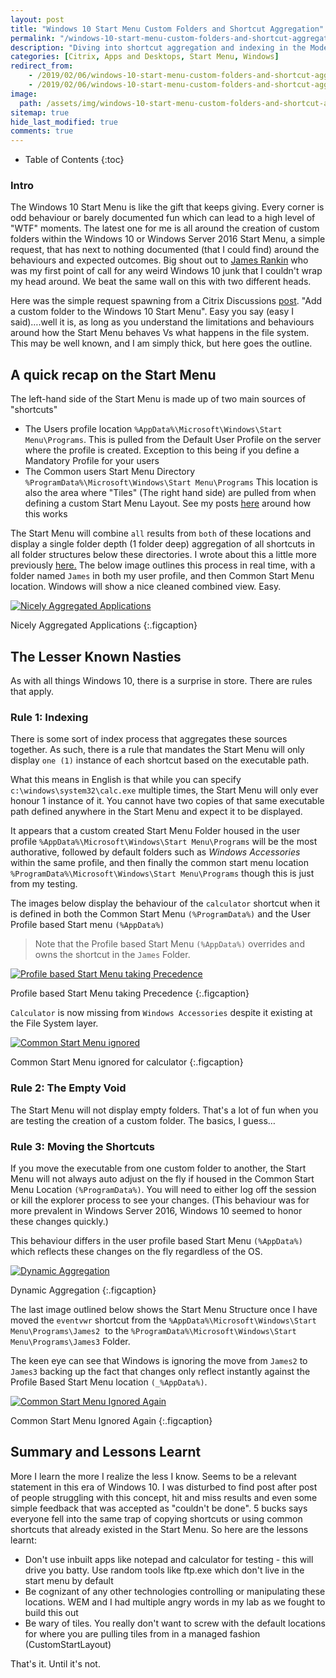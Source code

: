 ```yaml
---
layout: post
title: "Windows 10 Start Menu Custom Folders and Shortcut Aggregation"
permalink: "/windows-10-start-menu-custom-folders-and-shortcut-aggregation/"
description: "Diving into shortcut aggregation and indexing in the Modern Start Menu"
categories: [Citrix, Apps and Desktops, Start Menu, Windows]
redirect_from: 
    - /2019/02/06/windows-10-start-menu-custom-folders-and-shortcut-aggregation
    - /2019/02/06/windows-10-start-menu-custom-folders-and-shortcut-aggregation/
image:
  path: /assets/img/windows-10-start-menu-custom-folders-and-shortcut-aggregation/post_default_image.jpg
sitemap: true
hide_last_modified: true
comments: true
---
```


<!--excerpt-->

-  Table of Contents
{:toc}

### Intro

The Windows 10 Start Menu is like the gift that keeps giving. Every corner is odd behaviour or barely documented fun which can lead to a high level of "WTF" moments. The latest one for me is all around the creation of custom folders within the Windows 10 or Windows Server 2016 Start Menu, a simple request, that has next to nothing documented (that I could find) around the behaviours and expected outcomes. Big shout out to [James Rankin](https://twitter.com/james____rankin) who was my first point of call for any weird Windows 10 junk that I couldn't wrap my head around. We beat the same wall on this with two different heads.

Here was the simple request spawning from a Citrix Discussions [post](https://discussions.citrix.com/topic/400928-is-it-possible-to-add-custom-foldersfiles-to-the-server-2016-start-menu). "Add a custom folder to the Windows 10 Start Menu". Easy you say (easy I said)….well it is, as long as you understand the limitations and behaviours around how the Start Menu behaves Vs what happens in the file system. This may be well known, and I am simply thick, but here goes the outline.

## A quick recap on the Start Menu

The left-hand side of the Start Menu is made up of two main sources of "shortcuts"

-  The Users profile location `%AppData%\Microsoft\Windows\Start Menu\Programs`. This is pulled from the Default User Profile on the server where the profile is created. Exception to this being if you define a Mandatory Profile for your users
-  The Common users Start Menu Directory `%ProgramData%\Microsoft\Windows\Start Menu\Programs` This location is also the area where "Tiles" (The right hand side) are pulled from when defining a custom Start Menu Layout. See my posts [here](https://www.citrix.com/blogs/2018/05/30/customizing-the-windows-10-start-menu-part-ii-what-to-do-post-deployment/) around how this works

The Start Menu will combine `all` results from `both` of these locations and display a single folder depth (1 folder deep) aggregation of all shortcuts in all folder structures below these directories. I wrote about this a little more previously [here.](https://jkindon.com/2019/01/29/modern-start-menu-management-and-windows-toolbars/) The below image outlines this process in real time, with a folder named `James` in both my user profile, and then Common Start Menu location. Windows will show a nice cleaned combined view. Easy.

[![Nicely Aggregated Applications]({{site.baseurl}}/assets/img/windows-10-start-menu-custom-folders-and-shortcut-aggregation/HappyAggregation.png)]({{site.baseurl}}/assets/img/windows-10-start-menu-custom-folders-and-shortcut-aggregation/HappyAggregation.png)

Nicely Aggregated Applications
{:.figcaption}

## The Lesser Known Nasties

As with all things Windows 10, there is a surprise in store. There are rules that apply.

### Rule 1: Indexing

There is some sort of index process that aggregates these sources together. As such, there is a rule that mandates the Start Menu will only display `one (1)` instance of each shortcut based on the executable path.

What this means in English is that while you can specify `c:\windows\system32\calc.exe` multiple times, the Start Menu will only ever honour 1 instance of it. You cannot have two copies of that same executable path defined anywhere in the Start Menu and expect it to be displayed.

It appears that a custom created Start Menu Folder housed in the user profile `%AppData%\Microsoft\Windows\Start Menu\Programs` will be the most authorative, followed by default folders such as _Windows Accessories_ within the same profile, and then finally the common start menu location `%ProgramData%\Microsoft\Windows\Start Menu\Programs` though this is just from my testing.

The images below display the behaviour of the `calculator` shortcut when it is defined in both the Common Start Menu `(%ProgramData%)` and the User Profile based Start menu `(%AppData%)`

> Note that the Profile based Start Menu `(%AppData%)` overrides and owns the shortcut in the `James` Folder.

[![Profile based Start Menu taking Precedence]({{site.baseurl}}/assets/img/windows-10-start-menu-custom-folders-and-shortcut-aggregation/CalculatorAggregation.png)]({{site.baseurl}}/assets/img/windows-10-start-menu-custom-folders-and-shortcut-aggregation/CalculatorAggregation.png)

Profile based Start Menu taking Precedence
{:.figcaption}

`Calculator` is now missing from `Windows Accessories` despite it existing at the File System layer.

[![Common Start Menu ignored]({{site.baseurl}}/assets/img/windows-10-start-menu-custom-folders-and-shortcut-aggregation/NoCalculatorAggregation.png)]({{site.baseurl}}/assets/img/windows-10-start-menu-custom-folders-and-shortcut-aggregation/NoCalculatorAggregation.png)

Common Start Menu ignored for calculator
{:.figcaption}

### Rule 2: The Empty Void

The Start Menu will not display empty folders. That's a lot of fun when you are testing the creation of a custom folder. The basics, I guess…

### Rule 3: Moving the Shortcuts

If you move the executable from one custom folder to another, the Start Menu will not always auto adjust on the fly if housed in the Common Start Menu Location `(%ProgramData%)`. You will need to either log off the session or kill the explorer process to see your changes. (This behaviour was for more prevalent in Windows Server 2016, Windows 10 seemed to honor these changes quickly.)

This behaviour differs in the user profile based Start Menu `(%AppData%)` which reflects these changes on the fly regardless of the OS.

[![Dynamic Aggregation]({{site.baseurl}}/assets/img/windows-10-start-menu-custom-folders-and-shortcut-aggregation/DynamicAggregation.png)]({{site.baseurl}}/assets/img/windows-10-start-menu-custom-folders-and-shortcut-aggregation/DynamicAggregation.png)

Dynamic Aggregation
{:.figcaption}

The last image outlined below shows the Start Menu Structure once I have moved the `eventvwr` shortcut from the `%AppData%\Microsoft\Windows\Start Menu\Programs\James2`  to the `%ProgramData%\Microsoft\Windows\Start Menu\Programs\James3` Folder.

The keen eye can see that Windows is ignoring the move from `James2` to `James3` backing up the fact that changes only reflect instantly against the Profile Based Start Menu location `(_%AppData%)`.

[![Common Start Menu Ignored Again]({{site.baseurl}}/assets/img/windows-10-start-menu-custom-folders-and-shortcut-aggregation/DynamicAggregation2.png)]({{site.baseurl}}/assets/img/windows-10-start-menu-custom-folders-and-shortcut-aggregation/DynamicAggregation2.png)

Common Start Menu Ignored Again
{:.figcaption}

## Summary and Lessons Learnt

More I learn the more I realize the less I know. Seems to be a relevant statement in this era of Windows 10\. I was disturbed to find post after post of people struggling with this concept, hit and miss results and even some simple feedback that was accepted as "couldn't be done". 5 bucks says everyone fell into the same trap of copying shortcuts or using common shortcuts that already existed in the Start Menu. So here are the lessons learnt:

-  Don't use inbuilt apps like notepad and calculator for testing - this will drive you batty. Use random tools like ftp.exe which don't live in the start menu by default
-  Be cognizant of any other technologies controlling or manipulating these locations. WEM and I had multiple angry words in my lab as we fought to build this out
-  Be wary of tiles. You really don't want to screw with the default locations for where you are pulling tiles from in a managed fashion (CustomStartLayout)

That's it. Until it's not.
